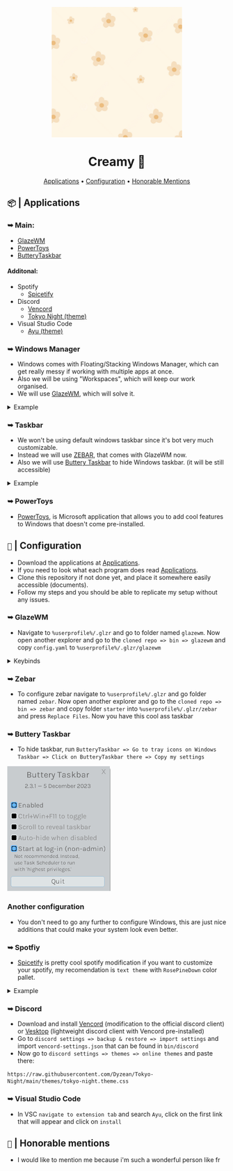 

<p align="center">
    <img src='img/flowers.png' height='300' width='300' align="center" /> <br /> 
    <h1 align="center">Creamy 🌻 </h1>
    <p align="center">
        <a href="#--applications">Applications</a> • 
        <a href="#--configuration">Configuration</a> •
        <a href="#--honorable-mentions">Honorable Mentions</a>
    </p>
</p>


## `📦` | Applications
### ➥ Main:
- [GlazeWM](https://github.com/glzr-io/glazewm/releases/download/v3.7.0/glazewm-v3.7.0.exe)
- [PowerToys](https://github.com/microsoft/PowerToys/releases/download/v0.86.0/PowerToysSetup-0.86.0-x64.exe)
- [ButteryTaskbar](https://github.com/LuisThiamNye/ButteryTaskbar2/releases/download/2.3.1/buttery-taskbar.exe) <br />

####  Additonal:
- Spotify
    - [Spicetify](https://spicetify.app/docs/advanced-usage/installation/)
- Discord
    - [Vencord](https://vencord.dev/download/)
    - [Tokyo Night (theme)](https://github.com/ashtrath/Tokyo-Night)
- Visual Studio Code
    - [Ayu (theme)](https://github.com/dempfi/ayu)

### ➥ Windows Manager 
- Windows comes with Floating/Stacking Windows Manager, which can get really messy if working with multiple apps at once.
- Also we will be using "Workspaces", which will keep our work organised.
- We will use [GlazeWM](https://github.com/glzr-io/glazewm), which will solve it.

<details>
    <summary>Example</summary>
    <img src='img/example-twmr.png' />
    - We will use this and everyone will ask us how can we be so cool (aura) <br />
    
</details>

### ➥ Taskbar
- We won't be using default windows taskbar since it's bot very much customizable.
- Instead we will use [ZEBAR](https://github.com/glzr-io/zebar), that comes with GlazeWM now.
- Also we will use [Buttery Taskbar](https://github.com/LuisThiamNye/ButteryTaskbar2) to hide Windows taskbar. (it will be still accessible)

<details>
    <summary>Example</summary>
    <img src='img/example-zebar.png' />
</details>

### ➥ PowerToys
-  [PowerToys](https://github.com/microsoft/PowerToys), is Microsoft application that allows you to add cool features to Windows that doesn't come pre-installed. 


## `🔨` | Configuration
- Download the applications at <a href="#--applications">Applications</a>.
- If you need to look what each program does read  <a href="#--applications">Applications</a>.
- Clone this repository if not done yet, and place it somewhere easily accessible (documents).
- Follow my steps and you should be able to replicate my setup without any issues.

### ➥ GlazeWM
- Navigate to `%userprofile%/.glzr` and go to folder named `glazewm`. Now open another explorer and go to the `cloned repo => bin => glazewm` and copy `config.yaml` to `%userprofile%/.glzr/glazewm`

<details>
    <summary>Keybinds</summary>
    - These are Keybinds i use. They are the default ones, so you can check them also in the official GlazeWM documentation.
    <img src='img/cheatsheet.png' />
</details>

### ➥ Zebar
- To configure zebar navigate to `%userprofile%/.glzr` and go folder named `zebar`. Now open another explorer and go to the `cloned repo => bin => zebar` and copy folder `starter` into `%userprofile%/.glzr/zebar` and press `Replace Files`. Now you have this cool ass taskbar

### ➥  Buttery Taskbar
- To hide taskbar, run `ButteryTaskbar => Go to tray icons on Windows Taskbar => Click on ButteryTaskbar there => Copy my settings`

<img src='img/buttery-taskbar.png' />

### Another configuration
- You don't need to go any further to configure Windows, this are just nice additions that could make your system look even better.

### ➥  Spotfiy
-  [Spicetify](https://spicetify.app/docs/advanced-usage/installation/) is pretty cool spotify modification if you want to customize your spotify, my recomendation is `text theme` with `RosePineDown` color pallet.

<details>
    <summary>Example</summary>
    <img src='img/spotify.png' />
</details>

### ➥  Discord
- Download and install [Vencord](https://vencord.dev/download/) (modification to the official discord client) or [Vesktop](https://github.com/Vencord/Vesktop) (lightweight discord client with Vencord pre-installed)
- Go to `discord settings => backup & restore => import settings` and import `vencord-settings.json` that can be found in `bin/discord`
- Now go to  `discord settings => themes => online themes` and paste there:

```
https://raw.githubusercontent.com/Dyzean/Tokyo-Night/main/themes/tokyo-night.theme.css
```

### ➥  Visual Studio Code
- In VSC `navigate to extension tab` and search `Ayu`, click on the first link that will appear and click on `install`

## `📢` | Honorable mentions
- I would like to mention me because i'm such a wonderful person like fr
